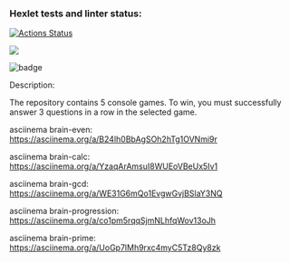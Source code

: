 ### Hexlet tests and linter status:
[![Actions Status](https://github.com/annaborovinskayaX/frontend-project-lvl1/workflows/hexlet-check/badge.svg)](https://github.com/annaborovinskayaX/frontend-project-lvl1/actions)

<a href="https://codeclimate.com/github/codeclimate/codeclimate/maintainability"><img src="https://api.codeclimate.com/v1/badges/a99a88d28ad37a79dbf6/maintainability" /></a>

![badge](https://github.com/annaborovinskayaX/frontend-project-lvl1/actions/workflows/nodejs.yml/badge.svg)

Description:

The repository contains 5 console games. To win, you must successfully answer 3 questions in a row in the selected game.

asciinema brain-even: https://asciinema.org/a/B24lh0BbAgSOh2hTg1OVNmi9r

asciinema brain-calc: https://asciinema.org/a/YzaqArAmsuI8WUEoVBeUx5Iv1

asciinema brain-gcd: https://asciinema.org/a/WE31G6mQo1EvgwGvjBSlaY3NQ

asciinema brain-progression: https://asciinema.org/a/co1pm5rqqSjmNLhfqWov13oJh

asciinema brain-prime: https://asciinema.org/a/UoGp7lMh9rxc4myC5Tz8Qy8zk
